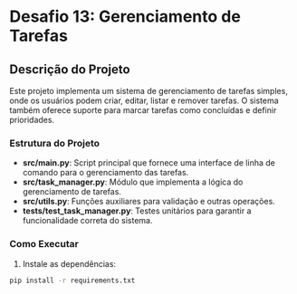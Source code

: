 # Desafio 13: Gerenciamento de Tarefas

## Descrição do Projeto

Este projeto implementa um sistema de gerenciamento de tarefas simples, onde os usuários podem criar, editar, listar e remover tarefas. O sistema também oferece suporte para marcar tarefas como concluídas e definir prioridades.

### Estrutura do Projeto

- **src/main.py**: Script principal que fornece uma interface de linha de comando para o gerenciamento das tarefas.
- **src/task_manager.py**: Módulo que implementa a lógica do gerenciamento de tarefas.
- **src/utils.py**: Funções auxiliares para validação e outras operações.
- **tests/test_task_manager.py**: Testes unitários para garantir a funcionalidade correta do sistema.

### Como Executar

1. Instale as dependências:

```bash
pip install -r requirements.txt
